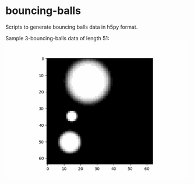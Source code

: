 # bouncing-balls

Scripts to generate bouncing balls data in h5py format.

Sample 3-bouncing-balls data of length 51:
![](sample_l50.gif)